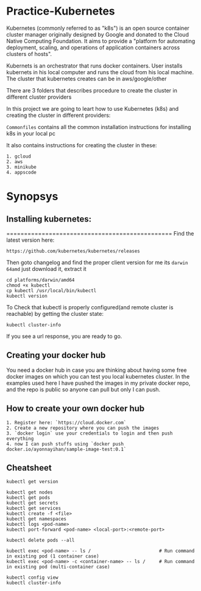 # Practice-Kubernetes

Kubernetes (commonly referred to as "k8s") is an open source container cluster manager originally designed by Google and donated to the Cloud Native Computing Foundation. It aims to provide a "platform for automating deployment, scaling, and operations of application containers across clusters of hosts".

Kubernets is an orchestrator that runs docker containers. User installs kubernets in his local computer and runs the cloud from his local machine. The cluster that kubernetes creates can be in aws/google/other

There are 3 folders that describes procedure to create the cluster in different cluster providers

In this project we are going to leart how to use Kubernetes (k8s) and creating the cluster in different providers:

`Commonfiles` contains all the common installation instructions for installing k8s in your local pc

It also contains instructions for creating the cluster in these:

	1. gcloud
	2. aws
	3. minikube
	4. appscode
	

# Synopsys

## Installing kubernetes:
===============================================
Find the latest version here:
```
https://github.com/kubernetes/kubernetes/releases
```

Then goto changelog and find the proper client version for me its `darwin 64amd` just download it, extract it
```
cd platforms/darwin/amd64
chmod +x kubectl
cp kubectl /usr/local/bin/kubectl
kubectl version
```

To Check that kubectl is properly configured(and remote cluster is reachable) by getting the cluster state:
```
kubectl cluster-info
```
If you see a url response, you are ready to go.


	
## Creating your docker hub

You need a docker hub in case you are thinking about having some free docker images on which you can test you local kubernetes cluster. In the examples used here I have pushed the images in my private docker repo, and the repo is public so anyone can pull but only I can push.


## How to create your own docker hub

	1. Register here: `https://cloud.docker.com`
	2. Create a new repository where you can push the images
	3. `docker login` use your credentials to login and then push everything
	4. now I can push stuffs using `docker push docker.io/ayonnayihan/sample-image-test:0.1`


## Cheatsheet
```
kubectl get version

kubectl get nodes
kubectl get pods
kubectl get secrets
kubectl get services
kubectl create -f <file>
kubectl get namespaces
kubectl logs <pod-name> 
kubectl port-forward <pod-name> <local-port>:<remote-port>

kubectl delete pods --all

kubectl exec <pod-name> -- ls /                         # Run command in existing pod (1 container case)
kubectl exec <pod-name> -c <container-name> -- ls /     # Run command in existing pod (multi-container case)

kubectl config view
kubectl cluster-info
```
